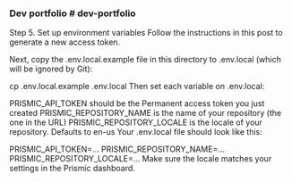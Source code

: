 ### Dev portfolio # dev-portfolio

Step 5. Set up environment variables
Follow the instructions in this post to generate a new access token.

Next, copy the .env.local.example file in this directory to .env.local (which will be ignored by Git):

cp .env.local.example .env.local
Then set each variable on .env.local:

PRISMIC_API_TOKEN should be the Permanent access token you just created
PRISMIC_REPOSITORY_NAME is the name of your repository (the one in the URL)
PRISMIC_REPOSITORY_LOCALE is the locale of your repository. Defaults to en-us
Your .env.local file should look like this:

PRISMIC_API_TOKEN=...
PRISMIC_REPOSITORY_NAME=...
PRISMIC_REPOSITORY_LOCALE=...
Make sure the locale matches your settings in the Prismic dashboard.
